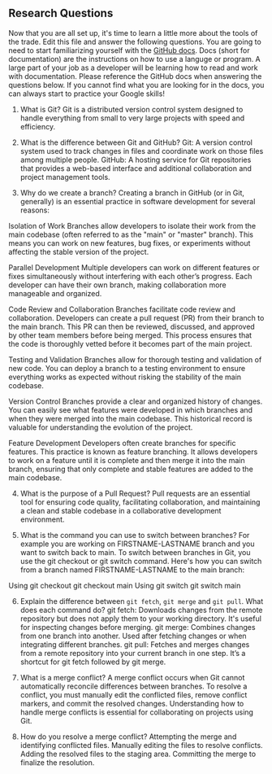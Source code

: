 ## Research Questions 

Now that you are all set up, it's time to learn a little more about the tools of the trade. Edit this file and answer the following questions. You are going to need to start familiarizing yourself with the [GitHub docs](https://docs.github.com/en). Docs (short for documentation) are the instructions on how to use a languge or program. A large part of your job as a developer will be learning how to read and work with documentation. Please reference the GitHub docs when answering the questions below. If you cannot find what you are looking for in the docs, you can always start to practice your Google skills!

1. What is Git?
Git is a distributed version control system designed to handle everything from small to very large projects with speed and efficiency.

2. What is the difference between Git and GitHub?
Git: A version control system used to track changes in files and coordinate work on those files among multiple people.
GitHub: A hosting service for Git repositories that provides a web-based interface and additional collaboration and project management tools.

3. Why do we create a branch? 
Creating a branch in GitHub (or in Git, generally) is an essential practice in software development for several reasons:

Isolation of Work
Branches allow developers to isolate their work from the main codebase (often referred to as the "main" or "master" branch). This means you can work on new features, bug fixes, or experiments without affecting the stable version of the project.

Parallel Development
Multiple developers can work on different features or fixes simultaneously without interfering with each other’s progress. Each developer can have their own branch, making collaboration more manageable and organized.

Code Review and Collaboration
Branches facilitate code review and collaboration. Developers can create a pull request (PR) from their branch to the main branch. This PR can then be reviewed, discussed, and approved by other team members before being merged. This process ensures that the code is thoroughly vetted before it becomes part of the main project.

Testing and Validation
Branches allow for thorough testing and validation of new code. You can deploy a branch to a testing environment to ensure everything works as expected without risking the stability of the main codebase.

Version Control
Branches provide a clear and organized history of changes. You can easily see what features were developed in which branches and when they were merged into the main codebase. This historical record is valuable for understanding the evolution of the project.

Feature Development
Developers often create branches for specific features. This practice is known as feature branching. It allows developers to work on a feature until it is complete and then merge it into the main branch, ensuring that only complete and stable features are added to the main codebase.

4. What is the purpose of a Pull Request?
Pull requests are an essential tool for ensuring code quality, facilitating collaboration, and maintaining a clean and stable codebase in a collaborative development environment.

5. What is the command you can use to switch between branches? For example you are working on FIRSTNAME-LASTNAME branch and you want to switch back to main.
To switch between branches in Git, you use the git checkout or git switch command. Here's how you can switch from a branch named FIRSTNAME-LASTNAME to the main branch:

Using git checkout
    git checkout main
Using git switch
    git switch main

6. Explain the difference between `git fetch`, `git merge` and `git pull`. What does each command do?
git fetch: Downloads changes from the remote repository but does not apply them to your working directory. It's useful for inspecting changes before merging.
git merge: Combines changes from one branch into another. Used after fetching changes or when integrating different branches.
git pull: Fetches and merges changes from a remote repository into your current branch in one step. It’s a shortcut for git fetch followed by git merge.

7. What is a merge conflict?
A merge conflict occurs when Git cannot automatically reconcile differences between branches. To resolve a conflict, you must manually edit the conflicted files, remove conflict markers, and commit the resolved changes. Understanding how to handle merge conflicts is essential for collaborating on projects using Git.

8. How do you resolve a merge conflict?
Attempting the merge and identifying conflicted files.
Manually editing the files to resolve conflicts.
Adding the resolved files to the staging area.
Committing the merge to finalize the resolution.
